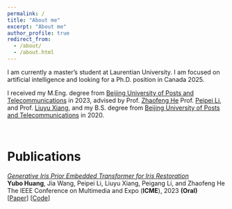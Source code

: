 ```yaml
---
permalink: /
title: "About me"
excerpt: "About me"
author_profile: true
redirect_from: 
  - /about/
  - /about.html
---
```


I am currently a master’s student at Laurentian University. I am focused on artificial intelligence and looking for a Ph.D. position in Canada 2025.

I received my M.Eng. degree from [Beijing University of Posts and Telecommunications](https://www.bupt.edu.cn/) in 2023, advised by Prof. [Zhaofeng He](https://teacher.bupt.edu.cn/hezhaofeng/en/index.htm) Prof. [Peipei Li](https://scholar.google.com/citations?user=A0khpKYAAAAJ&hl=en), and Prof. [Liuyu Xiang](https://teacher.bupt.edu.cn/xiangliuyu/en/index.htm),
and my B.S. degree from [Beijing University of Posts and Telecommunications](https://www.bupt.edu.cn/) in 2020.  

<br/>

Publications
======
*[Generative Iris Prior Embedded Transformer for Iris Restoration](http://sawyercharlton.github.io/home/files/Generative_Iris_Prior_Embedded_Transformer_for_Iris_Restoration.pdf)*  
**Yubo Huang**, Jia Wang, Peipei Li, Liuyu Xiang, Peigang Li, and Zhaofeng He  
The IEEE Conference on Multimedia and Expo (**ICME**), 2023 **(Oral)**  
\[[Paper](http://sawyercharlton.github.io/home/files/Generative_Iris_Prior_Embedded_Transformer_for_Iris_Restoration.pdf)\] \[[Code](https://github.com/sawyercharlton/Gformer)\]
